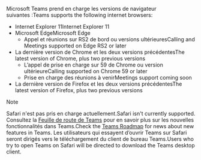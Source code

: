 <span data-ttu-id="60baf-101">Microsoft Teams prend en charge les versions de navigateur suivantes :</span><span class="sxs-lookup"><span data-stu-id="60baf-101">Teams supports the following internet browsers:</span></span> 
- <span data-ttu-id="60baf-102">Internet Explorer 11</span><span class="sxs-lookup"><span data-stu-id="60baf-102">Internet Explorer 11</span></span>
- <span data-ttu-id="60baf-103">Microsoft Edge</span><span class="sxs-lookup"><span data-stu-id="60baf-103">Microsoft Edge</span></span>
  - <span data-ttu-id="60baf-104">Appel et réunions sur RS2 de bord ou versions ultérieures</span><span class="sxs-lookup"><span data-stu-id="60baf-104">Calling and Meetings supported on Edge RS2 or later</span></span>
- <span data-ttu-id="60baf-105">La dernière version de Chrome et les deux versions précédentes</span><span class="sxs-lookup"><span data-stu-id="60baf-105">The latest version of Chrome, plus two previous versions</span></span>
  - <span data-ttu-id="60baf-106">L’appel de prise en charge sur 59 de Chrome ou version ultérieure</span><span class="sxs-lookup"><span data-stu-id="60baf-106">Calling supported on Chrome 59 or later</span></span>
  - <span data-ttu-id="60baf-107">Prise en charge des réunions à venir</span><span class="sxs-lookup"><span data-stu-id="60baf-107">Meetings support coming soon</span></span>
- <span data-ttu-id="60baf-108">La dernière version de Firefox et les deux versions précédentes</span><span class="sxs-lookup"><span data-stu-id="60baf-108">The latest version of Firefox, plus two previous versions</span></span>

> [!NOTE]
> <span data-ttu-id="60baf-109">Safari n'est pas pris en charge actuellement.</span><span class="sxs-lookup"><span data-stu-id="60baf-109">Safari isn't currently supported.</span></span> <span data-ttu-id="60baf-110">Consultez la [Feuille de route de Teams](http://aka.ms/TeamsRoadmap) pour en savoir plus sur les nouvelles fonctionnalités dans Teams.</span><span class="sxs-lookup"><span data-stu-id="60baf-110">Check the [Teams Roadmap](http://aka.ms/TeamsRoadmap) for news about new features in Teams.</span></span> <span data-ttu-id="60baf-111">Les utilisateurs qui essayent d’ouvrir Teams sur Safari seront dirigés vers le téléchargement du client de bureau Teams.</span><span class="sxs-lookup"><span data-stu-id="60baf-111">Users who try to open Teams on Safari will be directed to download the Teams desktop client.</span></span>